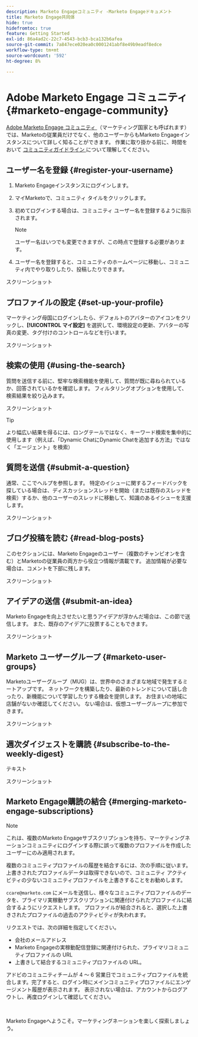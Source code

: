 ```yaml
---
description: Marketo Engageコミュニティ -Marketo Engageドキュメント
title: Marketo Engage共同体
hide: true
hidefromtoc: true
feature: Getting Started
exl-id: 86a4ad2c-22c7-4543-bcb3-bca132b6afea
source-git-commit: 7a847ece020ea0c0001241abf8e49b9eadf8edce
workflow-type: tm+mt
source-wordcount: '592'
ht-degree: 8%

---
```


# Adobe Marketo Engage コミュニティ {#marketo-engage-community}

[Adobe Marketo Engage コミュニティ ](https://nation.marketo.com/) （マーケティング国家とも呼ばれます）では、Marketoの従業員だけでなく、他のユーザーからもMarketo Engageインスタンスについて詳しく知ることができます。 作業に取り掛かる前に、時間をおいて [ コミュニティガイドライン ](https://nation.marketo.com/t5/community-guidelines/ct-p/community-guidelines) について理解してください。

## ユーザー名を登録 {#register-your-username}

1. Marketo Engageインスタンスにログインします。

1. マイMarketoで、コミュニティ タイルをクリックします。

1. 初めてログインする場合は、コミュニティ ユーザー名を登録するように指示されます。

   >[!NOTE]
   >
   >ユーザー名はいつでも変更できますが、この時点で登録する必要があります。

1. ユーザー名を登録すると、コミュニティのホームページに移動し、コミュニティ内でやり取りしたり、投稿したりできます。

スクリーンショット

## プロファイルの設定 {#set-up-your-profile}

マーケティング母国にログインしたら、デフォルトのアバターのアイコンをクリックし、**[!UICONTROL マイ設定]** を選択して、環境設定の更新、アバターの写真の変更、タグ付けのコントロールなどを行います。

スクリーンショット

## 検索の使用 {#using-the-search}

質問を送信する前に、堅牢な検索機能を使用して、質問が既に尋ねられているか、回答されているかを確認します。 フィルタリングオプションを使用して、検索結果を絞り込みます。

スクリーンショット

>[!TIP]
>
>より幅広い結果を得るには、ロングテールではなく、キーワード検索を集中的に使用します（例えば、「Dynamic ChatにDynamic Chatを追加する方法」ではなく「エージェント」を検索）

## 質問を送信 {#submit-a-question}

通常、ここでヘルプを参照します。 特定のイシューに関するフィードバックを探している場合は、ディスカッションスレッドを開始（または既存のスレッドを検索）するか、他のユーザーのスレッドに移動して、知識のあるイシューを支援します。

スクリーンショット

## ブログ投稿を読む {#read-blog-posts}

このセクションには、Marketo Engageのユーザー（複数のチャンピオンを含む）とMarketoの従業員の両方から役立つ情報が満載です。 追加情報が必要な場合は、コメントを下部に残します。

スクリーンショット

## アイデアの送信 {#submit-an-idea}

Marketo Engageを向上させたいと思うアイデアが浮かんだ場合は、この節で送信します。 また、既存のアイデアに投票することもできます。

スクリーンショット

## Marketo ユーザーグループ {#marketo-user-groups}

Marketoユーザーグループ（MUG）は、世界中のさまざまな地域で発生するミートアップです。 ネットワークを構築したり、最新のトレンドについて話し合ったり、新機能について学習したりする機会を提供します。 お住まいの地域に店舗がないか確認してください。 ない場合は、仮想ユーザーグループに参加できます。

スクリーンショット

## 週次ダイジェストを購読 {#subscribe-to-the-weekly-digest}

テキスト

スクリーンショット

## Marketo Engage購読の結合 {#merging-marketo-engage-subscriptions}

>[!NOTE]
>
>これは、複数のMarketo Engageサブスクリプションを持ち、マーケティングネーションコミュニティにログインする際に誤って複数のプロファイルを作成したユーザーにのみ適用されます。

複数のコミュニティプロファイルの履歴を結合するには、次の手順に従います。 上書きされたプロファイルデータは取得できないので、コミュニティ アクティビティの少ないコミュニティプロファイルを上書きすることをお勧めします。

`ccare@marketo.com` にメールを送信し、様々なコミュニティプロファイルのデータを、プライマリ実稼動サブスクリプションに関連付けられたプロファイルに結合するようにリクエストします。 プロファイルが結合されると、選択した上書きされたプロファイルの過去のアクティビティが失われます。

リクエストでは、次の詳細を指定してください。

* 会社のメールアドレス
* Marketo Engageの実稼動配信登録に関連付けられた、プライマリコミュニティプロファイルの URL
* 上書きして結合するコミュニティプロファイルの URL。

アドビのコミュニティチームが 4 ～ 6 営業日でコミュニティプロファイルを統合します。完了すると、ログイン時にメインコミュニティプロファイルにエンゲージメント履歴が表示されます。 表示されない場合は、アカウントからログアウトし、再度ログインして確認してください。

<br>

Marketo Engageへようこそ。マーケティングネーションを楽しく探索しましょう。
